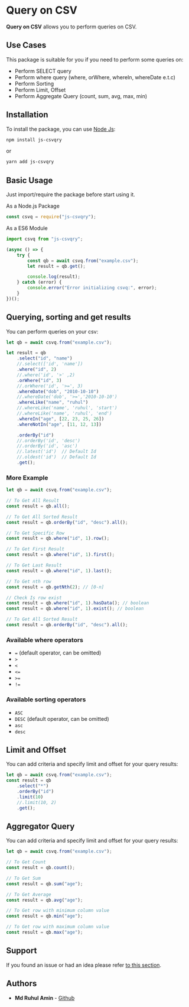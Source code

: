 # Query on CSV

**Query on CSV** allows you to perform queries on CSV.

## Use Cases

This package is suitable for you if you need to perform some queries on:

-   Perform SELECT query
-   Perform where query (where, orWhere, whereIn, whereDate e.t.c)
-   Perform Sorting
-   Perform Limit, Offset
-   Perform Aggregate Query (count, sum, avg, max, min)

## Installation

To install the package, you can use [Node Js](https://nodejs.org):

```bash
npm install js-csvqry
```

or

```bash
yarn add js-csvqry
```

## Basic Usage

Just import/require the package before start using it.

As a Node.js Package

```js
const csvq = require("js-csvqry");
```

As a ES6 Module

```js
import csvq from "js-csvqry";
```

```js
(async () => {
    try {
        const qb = await csvq.from("example.csv");
        let result = qb.get();

        console.log(result);
    } catch (error) {
        console.error("Error initializing csvq:", error);
    }
})();
```

## Querying, sorting and get results

You can perform queries on your csv:

```js
let qb = await csvq.from("example.csv");

let result = qb
    .select("id", "name")
    //.select(['id', 'name'])
    .where("id", 2)
    //.where('id', '>' ,2)
    .orWhere("id", 3)
    //.orWhere('id', '>=', 3)
    .whereDate("dob", "2010-10-10")
    //.whereDate('dob', '>=','2010-10-10')
    .whereLike("name", "ruhul")
    //.whereLike('name', 'ruhul', 'start')
    //.whereLike('name', 'ruhul', 'end')
    .whereIn("age", [22, 23, 25, 26])
    .whereNotIn("age", [11, 12, 13])

    .orderBy("id")
    //.orderBy('id', 'desc')
    //.orderBy('id', 'asc')
    //.latest('id')  // Default Id
    //.oldest('id')  // Default Id
    .get();
```

### More Example

```js
let qb = await csvq.from("example.csv");

// To Get All Result
const result = qb.all();

// To Get All Sorted Result
const result = qb.orderBy("id", "desc").all();

// To Get Specific Row
const result = qb.where("id", 1).row();

// To Get First Result
const result = qb.where("id", 1).first();

// To Get Last Result
const result = qb.where("id", 1).last();

// To Get nth row
const result = qb.getNth(2); // [0-n]

// Check Is row exist
const result = qb.where("id", 1).hasData(); // boolean
const result = qb.where("id", 1).exist(); // boolean

// To Get All Sorted Result
const result = qb.orderBy("id", "desc").all();
```

### Available where operators

-   `=` (default operator, can be omitted)
-   `>`
-   `<`
-   `<=`
-   `>=`
-   `!=`

### Available sorting operators

-   `ASC`
-   `DESC` (default operator, can be omitted)
-   `asc`
-   `desc`

## Limit and Offset

You can add criteria and specify limit and offset for your query results:

```js
let qb = await csvq.from("example.csv");
const result = qb
    .select("*")
    .orderBy("id")
    .limit(10)
    //.limit(10, 2)
    .get();
```

## Aggregator Query

You can add criteria and specify limit and offset for your query results:

```js
let qb = await csvq.from("example.csv");

// To Get Count
const result = qb.count();

// To Get Sum
const result = qb.sum("age");

// To Get Average
const result = qb.avg("age");

// To Get row with minimum column value
const result = qb.min("age");

// To Get row with maximum column value
const result = qb.max("age");
```

## Support

If you found an issue or had an idea please refer [to this section](https://github.com/ruhulfbr/js-csvqry/issues).

## Authors

-   **Md Ruhul Amin** - [Github](https://github.com/ruhulfbr)
